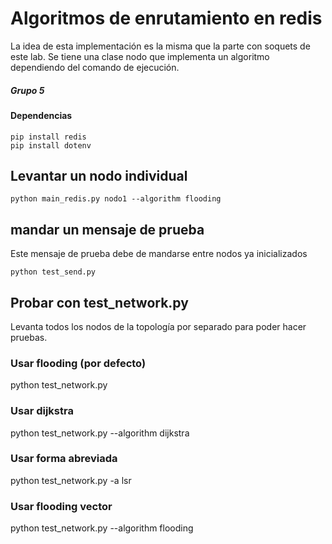 # Algoritmos de enrutamiento en redis

La idea de esta implementación es la misma que la parte con soquets de este lab. Se tiene una clase nodo que implementa un algoritmo dependiendo del comando de ejecución.

##### Grupo 5

#### Dependencias
```
pip install redis
pip install dotenv
```
## Levantar un nodo individual
```
python main_redis.py nodo1 --algorithm flooding
```

## mandar un mensaje de prueba
Este mensaje de prueba debe de mandarse entre nodos ya inicializados

```
python test_send.py
```

## Probar con test_network.py
Levanta todos los nodos de la topología por separado para poder hacer pruebas.

### Usar flooding (por defecto)
python test_network.py

### Usar dijkstra
python test_network.py --algorithm dijkstra

### Usar forma abreviada
python test_network.py -a lsr

### Usar flooding vector
python test_network.py --algorithm flooding


